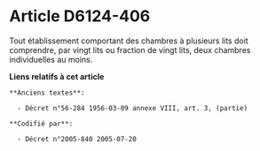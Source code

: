 # Article D6124-406

Tout établissement comportant des chambres à plusieurs lits doit comprendre, par vingt lits ou fraction de vingt lits, deux
chambres individuelles au moins.

**Liens relatifs à cet article**

	**Anciens textes**:

	  - Décret n°56-284 1956-03-09 annexe VIII, art. 3, (partie)

	**Codifié par**:

	  - Décret n°2005-840 2005-07-20
